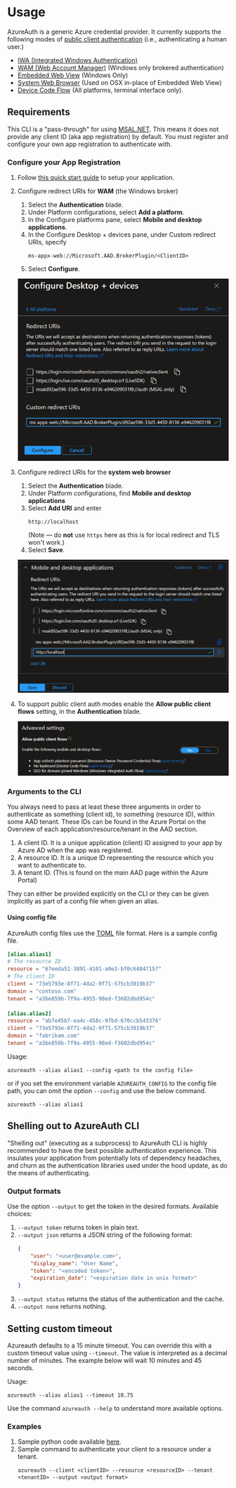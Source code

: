 # Usage
AzureAuth is a generic Azure credential provider. It currently supports the following modes of [public client authentication](https://docs.microsoft.com/en-us/azure/active-directory/develop/msal-client-applications) (i.e., authenticating a human user.)
* [IWA (Integrated Windows Authentication)](https://docs.microsoft.com/en-us/azure/active-directory/develop/scenario-desktop-acquire-token-integrated-windows-authentication)
* [WAM (Web Account Manager)](https://docs.microsoft.com/en-us/azure/active-directory/develop/scenario-desktop-acquire-token-wam) (Windows only brokered authentication)
* [Embedded Web View](https://docs.microsoft.com/en-us/azure/active-directory/develop/msal-net-web-browsers) (Windows Only)
* [System Web Browser](https://docs.microsoft.com/en-us/azure/active-directory/develop/msal-net-web-browsers) (Used on OSX in-place of Embedded Web View)
* [Device Code Flow](https://github.com/AzureAD/microsoft-authentication-library-for-dotnet/wiki/Device-Code-Flow) (All platforms, terminal interface only).

## Requirements
This CLI is a "pass-through" for using [MSAL.NET](https://github.com/AzureAD/microsoft-authentication-library-for-dotnet). This means it does not provide any client ID (aka app registration) by default. You must register and configure your own app registration to authenticate with.

### Configure your App Registration
1. Follow [this quick start guide](https://docs.microsoft.com/en-us/azure/active-directory/develop/quickstart-register-app) to setup your application.
2. Configure redirect URIs for **WAM** (the Windows broker)
   1. Select the **Authentication** blade.
   2. Under Platform configurations, select **Add a platform**.
   3. In the Configure platforms pane, select **Mobile and desktop applications**.
   4. In the Configure Desktop + devices pane, under Custom redirect URIs, specify   
      ```
      ms-appx-web://Microsoft.AAD.BrokerPlugin/<ClientID>  
      ``` 
   5. Select **Configure**.

   ![WAM redirect URI configuration](wam-config.png "A screenshot of a WAM URI being configured as a custom redirect URI.")

3. Configure redirect URIs for the **system web browser**
   1. Select the **Authentication** blade.
   2. Under Platform configurations, find **Mobile and desktop applications**
   3. Select **Add URI** and enter
       ```
       http://localhost
       ```
       (Note &mdash; do **not** use `https` here as this is for local redirect and TLS won't work.)
   4. Select **Save**.

   ![System web browser redirect URI configuration](system-web-config.png "A screenshot of localhost being added to the list of Mobile and desktop applications redirect URIs.")

4. To support public client auth modes enable the **Allow public client flows** setting, in the **Authentication** blade.

   ![Public Client Flows](public-client-flows.png "A screenshot of public client flows being enabled. The Enable the following mobile and desktop flows toggle is set to Yes.")

### Arguments to the CLI
You always need to pass at least these three arguments in order to authenticate as something (client id), to something (resource ID), within some AAD tenant. These IDs can be found in the Azure Portal on the Overview of each application/resource/tenant in the AAD section. 
1. A client ID. It is a unique application (client) ID assigned to your app by Azure AD when the app was registered.
2. A resource ID. It is a unique ID representing the resource which you want to authenticate to.
3. A tenant ID. (This is found on the main AAD page within the Azure Portal)

They can either be provided explicitly on the CLI or they can be given implicitly as part of a config file when given an alias.

#### Using config file
AzureAuth config files use the [TOML](https://toml.io/en/) file format. Here is a sample config file.

```toml
[alias.alias1]
# The resource ID
resource = "67eeda51-3891-4101-a0e3-bf0c64047157"
# The client ID
client = "73e5793e-8f71-4da2-9f71-575cb3019b37"
domain = "contoso.com"
tenant = "a3be859b-7f9a-4955-98ed-f3602dbd954c"

[alias.alias2]
resource = "ab7e45b7-ea4c-458c-97bd-670ccb543376"
client = "73e5793e-8f71-4da2-9f71-575cb3019b37"
domain = "fabrikam.com"
tenant = "a3be859b-7f9a-4955-98ed-f3602dbd954c"
```

Usage:
```
azureauth --alias alias1 --config <path to the config file>
```

or if you set the environment variable `AZUREAUTH_CONFIG` to the config file path, you can omit the option `--config` and use the below command.

```
azureauth --alias alias1
```

## Shelling out to AzureAuth CLI
"Shelling out" (executing as a subprocess) to AzureAuth CLI is highly recommended to have the best possible authentication experience. 
This insulates your application from potentially lots of dependency headaches, and churn as the authentication libraries used under the hood update, as do the means of authenticating.

### Output formats
Use the option `--output` to get the token in the desired formats. Available choices:
1. `--output token` returns token in plain text.
2. `--output json` returns a JSON string of the following format:
    ```json
    {
        "user": "<user@example.com>",
        "display_name": "User Name",
        "token": "<encoded token>",
        "expiration_date": "<expiration date in unix format>"
    }
    ```
3. `--output status` returns the status of the authentication and the cache.
4. `--output none` returns nothing.

## Setting custom timeout
Azureauth defaults to a 15 minute timeout. You can override this with a custom timeout value using `--timeout`. The value is interpreted as a decimal number of minutes. The example below will wait 10 minutes and 45 seconds.

Usage:
```
azureauth --alias alias1 --timeout 10.75
```

Use the command `azureauth --help` to understand more available options.

### Examples
1. Sample python code available [here](../examples/python/).
2. Sample command to authenticate your client to a resource under a tenant. 
    ```
    azureauth --client <clientID> --resource <resourceID> --tenant <tenantID> --output <output format>
    ```
